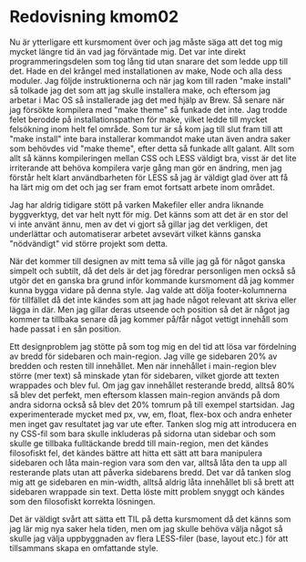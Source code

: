 ---
---
Redovisning kmom02
=========================

Nu är ytterligare ett kursmoment över och jag måste säga att det tog mig mycket längre tid än vad jag förväntade mig. Det var inte direkt programmeringsdelen som tog lång tid utan snarare det som ledde upp till det. Hade en del krångel med installationen av make, Node och alla dess moduler. Jag följde instruktionerna och när jag kom till raden "make install" så tolkade jag det som att jag skulle installera make, och eftersom jag arbetar i Mac OS så installerade jag det med hjälp av Brew. Så senare när jag försökte kompilera med "make theme" så funkade det inte. Jag trodde felet berodde på installationspathen för make, vilket ledde till mycket felsökning inom helt fel område. Som tur är så kom jag till slut fram till att "make install" inte bara installerar kommandot make utan även andra saker som behövdes vid "make theme", efter detta så funkade allt galant. Allt som allt så känns kompileringen mellan CSS och LESS väldigt bra, visst är det lite irriterande att behöva kompilera varje gång man gör en ändring, men jag förstår helt klart användbarheten för LESS så jag är väldigt glad över att få ha lärt mig om det och jag ser fram emot fortsatt arbete inom området.

Jag har aldrig tidigare stött på varken Makefiler eller andra liknande byggverktyg, det var helt nytt för mig. Det känns som att det är en stor del vi inte använt ännu, men av det vi gjort så gillar jag det verkligen, det underlättar och automatiserar arbetet avsevärt vilket känns ganska "nödvändigt" vid större projekt som detta.

När det kommer till designen av mitt tema så ville jag gå för något ganska simpelt och subtilt, då det dels är det jag föredrar personligen men också så utgör det en ganska bra grund inför kommande kursmoment då jag kommer kunna bygga vidare på denna style. Jag valde att dölja footer-kolumnerna för tillfället då det inte kändes som att jag hade något relevant att skriva eller lägga in där. Men jag gillar deras utseende och position så det är något jag kommer ta tillbaka senare då jag kommer på/får något vettigt innehåll som hade passat i en sån position.

Ett designproblem jag stötte på som tog mig en del tid att lösa var fördelning av bredd för sidebaren och main-region. Jag ville ge sidebaren 20% av bredden och resten till innehållet. Men när innehållet i main-region blev större (mer text) så minskade ytan för sidebaren, vilket gjorde att texten wrappades och blev ful. Om jag gav innehållet resterande bredd, alltså 80% så blev det perfekt, men eftersom klassen main-region används på dom andra sidorna också så blev det 20% tomrum på till exempel startsidan. Jag experimenterade mycket med px, vw, em, float, flex-box och andra enheter men inget gav resultatet jag var ute efter. Tanken slog mig att introducera en ny CSS-fil som bara skulle inkluderas på sidorna utan sidebar och som skulle ge tillbaka fulltäckande bredd till main-region, men det kändes filosofiskt fel, det kändes bättre att hitta ett sätt att bara manipulera sidebaren och låta main-region vara som den var, alltså låta den ta upp all resterande plats utan att påverka sidebarens bredd. Det var då tanken slog mig att ge sidebaren en min-width, alltså aldrig låta innehållet bli så brett att sidebaren wrappade sin text. Detta löste mitt problem snyggt och kändes som den filosofiskt korrekta lösningen.

Det är väldigt svårt att sätta ett TIL på detta kursmoment då det känns som jag lär mig nya saker hela tiden, men om jag skulle behöva välja något så skulle jag välja uppbyggnaden av flera LESS-filer (base, layout etc.) för att tillsammans skapa en omfattande style.
